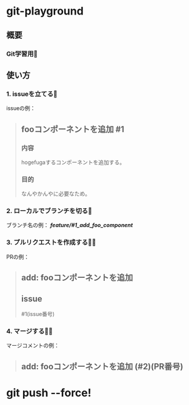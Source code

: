 # git-playground

## 概要
### Git学習用🧐

## 使い方

### 1. issueを立てる📝
issueの例：
> ## fooコンポーネントを追加 #1
> ### 内容
> hogefugaするコンポーネントを追加する。
> ### 目的
> なんやかんやに必要なため。

### 2. ローカルでブランチを切る🌿
ブランチ名の例： _**feature/#1_add_foo_component**_

### 3. プルリクエストを作成する🙇‍♀️
PRの例：
> ## add: fooコンポーネントを追加
> ## issue
> #1(issue番号)

### 4. マージする🎉🎉
マージコメントの例：
> ## add: fooコンポーネントを追加 (#2)(PR番号)

# git push --force!